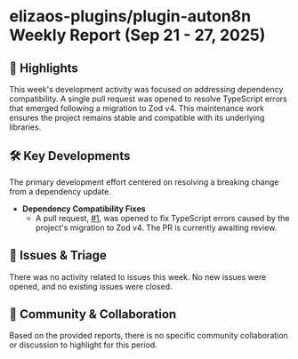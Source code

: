 # elizaos-plugins/plugin-auton8n Weekly Report (Sep 21 - 27, 2025)

## 🚀 Highlights
This week's development activity was focused on addressing dependency compatibility. A single pull request was opened to resolve TypeScript errors that emerged following a migration to Zod v4. This maintenance work ensures the project remains stable and compatible with its underlying libraries.

## 🛠️ Key Developments
The primary development effort centered on resolving a breaking change from a dependency update.

- **Dependency Compatibility Fixes**
    - A pull request, [#1](https://github.com/elizaos-plugins/plugin-auton8n/pull/1), was opened to fix TypeScript errors caused by the project's migration to Zod v4. The PR is currently awaiting review.

## 🐛 Issues & Triage
There was no activity related to issues this week. No new issues were opened, and no existing issues were closed.

## 💬 Community & Collaboration
Based on the provided reports, there is no specific community collaboration or discussion to highlight for this period.